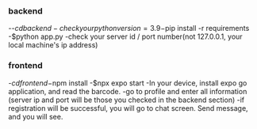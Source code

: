 ### backend
--$cd backend
-check your python version=3.9
-$pip install -r requirements
-$python app.py
-check your server id / port number(not 127.0.0.1, your local machine's ip address)

### frontend
-$cd frontend
-$npm install 
-$npx expo start
-In your device, install expo go application, and read the barcode.
-go to profile and enter all information (server ip and port will be those you checked in the backend section)
-if registration will be successful, you will go to chat screen. Send message, and you will see.
